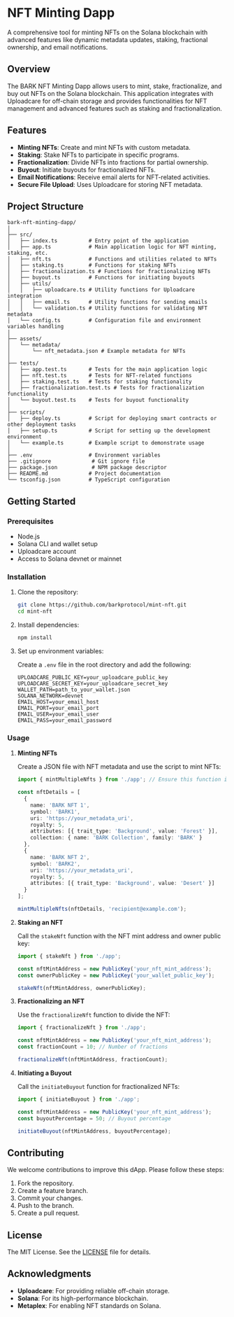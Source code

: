 # NFT Minting Dapp

A comprehensive tool for minting NFTs on the Solana blockchain with advanced features like dynamic metadata updates, staking, fractional ownership, and email notifications.

## Overview

The BARK NFT Minting Dapp allows users to mint, stake, fractionalize, and buy out NFTs on the Solana blockchain. This application integrates with Uploadcare for off-chain storage and provides functionalities for NFT management and advanced features such as staking and fractionalization.

## Features

- **Minting NFTs**: Create and mint NFTs with custom metadata.
- **Staking**: Stake NFTs to participate in specific programs.
- **Fractionalization**: Divide NFTs into fractions for partial ownership.
- **Buyout**: Initiate buyouts for fractionalized NFTs.
- **Email Notifications**: Receive email alerts for NFT-related activities.
- **Secure File Upload**: Uses Uploadcare for storing NFT metadata.

## Project Structure

```
bark-nft-minting-dapp/
│
├── src/
│   ├── index.ts          # Entry point of the application
│   ├── app.ts            # Main application logic for NFT minting, staking, etc.
│   ├── nft.ts            # Functions and utilities related to NFTs
│   ├── staking.ts        # Functions for staking NFTs
│   ├── fractionalization.ts # Functions for fractionalizing NFTs
│   ├── buyout.ts         # Functions for initiating buyouts
│   ├── utils/
│   │   ├── uploadcare.ts # Utility functions for Uploadcare integration
│   │   ├── email.ts      # Utility functions for sending emails
│   │   └── validation.ts # Utility functions for validating NFT metadata
│   └── config.ts         # Configuration file and environment variables handling
│
├── assets/
│   └── metadata/
│       └── nft_metadata.json # Example metadata for NFTs
│
├── tests/
│   ├── app.test.ts       # Tests for the main application logic
│   ├── nft.test.ts       # Tests for NFT-related functions
│   ├── staking.test.ts   # Tests for staking functionality
│   ├── fractionalization.test.ts # Tests for fractionalization functionality
│   └── buyout.test.ts    # Tests for buyout functionality
│
├── scripts/
│   ├── deploy.ts         # Script for deploying smart contracts or other deployment tasks
│   ├── setup.ts          # Script for setting up the development environment
│   └── example.ts        # Example script to demonstrate usage
│
├── .env                  # Environment variables
├── .gitignore             # Git ignore file
├── package.json           # NPM package descriptor
├── README.md             # Project documentation
└── tsconfig.json         # TypeScript configuration
```

## Getting Started

### Prerequisites

- Node.js
- Solana CLI and wallet setup
- Uploadcare account
- Access to Solana devnet or mainnet

### Installation

1. Clone the repository:

    ```bash
    git clone https://github.com/barkprotocol/mint-nft.git
    cd mint-nft
    ```

2. Install dependencies:

    ```bash
    npm install
    ```

3. Set up environment variables:

    Create a `.env` file in the root directory and add the following:

    ```plaintext
    UPLOADCARE_PUBLIC_KEY=your_uploadcare_public_key
    UPLOADCARE_SECRET_KEY=your_uploadcare_secret_key
    WALLET_PATH=path_to_your_wallet.json
    SOLANA_NETWORK=devnet
    EMAIL_HOST=your_email_host
    EMAIL_PORT=your_email_port
    EMAIL_USER=your_email_user
    EMAIL_PASS=your_email_password
    ```

### Usage

1. **Minting NFTs**

    Create a JSON file with NFT metadata and use the script to mint NFTs:

    ```typescript
    import { mintMultipleNfts } from './app'; // Ensure this function is exported in your app.ts

    const nftDetails = [
      {
        name: 'BARK NFT 1',
        symbol: 'BARK1',
        uri: 'https://your_metadata_uri',
        royalty: 5,
        attributes: [{ trait_type: 'Background', value: 'Forest' }],
        collection: { name: 'BARK Collection', family: 'BARK' }
      },
      {
        name: 'BARK NFT 2',
        symbol: 'BARK2',
        uri: 'https://your_metadata_uri',
        royalty: 5,
        attributes: [{ trait_type: 'Background', value: 'Desert' }]
      }
    ];

    mintMultipleNfts(nftDetails, 'recipient@example.com');
    ```

2. **Staking an NFT**

    Call the `stakeNft` function with the NFT mint address and owner public key:

    ```typescript
    import { stakeNft } from './app';

    const nftMintAddress = new PublicKey('your_nft_mint_address');
    const ownerPublicKey = new PublicKey('your_wallet_public_key');

    stakeNft(nftMintAddress, ownerPublicKey);
    ```

3. **Fractionalizing an NFT**

    Use the `fractionalizeNft` function to divide the NFT:

    ```typescript
    import { fractionalizeNft } from './app';

    const nftMintAddress = new PublicKey('your_nft_mint_address');
    const fractionCount = 10; // Number of fractions

    fractionalizeNft(nftMintAddress, fractionCount);
    ```

4. **Initiating a Buyout**

    Call the `initiateBuyout` function for fractionalized NFTs:

    ```typescript
    import { initiateBuyout } from './app';

    const nftMintAddress = new PublicKey('your_nft_mint_address');
    const buyoutPercentage = 50; // Buyout percentage

    initiateBuyout(nftMintAddress, buyoutPercentage);
    ```

## Contributing

We welcome contributions to improve this dApp. Please follow these steps:

1. Fork the repository.
2. Create a feature branch.
3. Commit your changes.
4. Push to the branch.
5. Create a pull request.

## License

The MIT License. See the [LICENSE](LICENSE) file for details.

## Acknowledgments

- **Uploadcare**: For providing reliable off-chain storage.
- **Solana**: For its high-performance blockchain.
- **Metaplex**: For enabling NFT standards on Solana.
